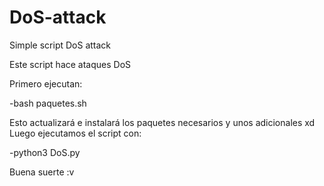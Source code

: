 # DoS-attack
Simple script DoS attack

Este script hace ataques DoS 

Primero ejecutan:

-bash paquetes.sh

Esto actualizará e instalará los paquetes necesarios y unos adicionales xd
Luego ejecutamos el script con:

-python3 DoS.py

Buena suerte :v
